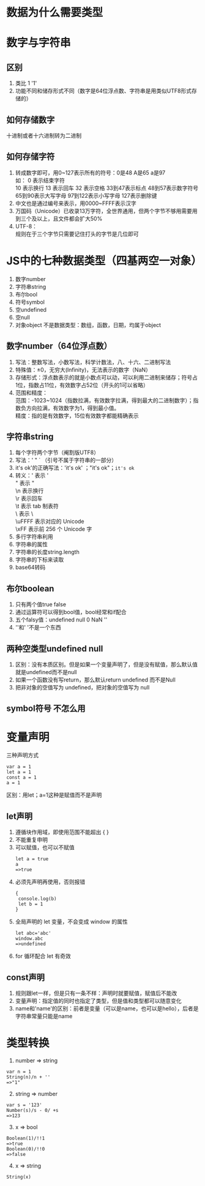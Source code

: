 # 数据为什么需要类型
# 数字与字符串
## 区别
1. 类比 1 '1'
2. 功能不同和储存形式不同（数字是64位浮点数、字符串是用类似UTF8形式存储的）
## 如何存储数字
十进制或者十六进制转为二进制
## 如何存储字符
1. 转成数字即可，用0~127表示所有的符号：0是48  A是65  a是97     
如： 0 表示结束字符    
    10 表示换行
    13 表示回车
    32 表示空格
    33到47表示标点
    48到57表示数字符号
    65到90表示大写字母
    97到122表示小写字母
    127表示删除键
2. 中文也是通过编号来表示，用0000~FFFF表示汉字
3. 万国码（Unicode）已收录13万字符，全世界通用，但两个字节不够用需要用到三个及以上，且文件都会扩大50%
4. UTF-8：      
    规则在于三个字节只需要记住打头的字节是几位即可
# JS中的七种数据类型（四基两空一对象）
1. 数字number   
2. 字符串string 
3. 布尔bool
4. 符号symbol
5. 空undefined
6. 空null
7. 对象object
不是数据类型：数组，函数，日期，均属于object
## 数字number（64位浮点数）
1. 写法：整数写法，小数写法，科学计数法，八、十六、二进制写法
2. 特殊值：±0，无穷大(Infinity)，无法表示的数字（NaN） 
3. 存储形式：浮点数表示的就是小数点可以动，可以利用二进制来储存；符号占1位，指数占11位，有效数字占52位（开头的1可以省略）
4. 范围和精度：     
    范围：-1023~1024（指数拉满，有效数字拉满，得到最大的二进制数字）；指数负方向拉满，有效数字为1，得到最小值。     
    精度：指的是有效数字，15位有效数字都能精确表示
## 字符串string
1. 每个字符两个字节（阉割版UTF8）
2. 写法：' " ` （引号不属于字符串的一部分）
3. it's ok'的正确写法：'it\'s ok' ；"it's ok"；`it's ok`
4. 转义：\' 表示 '      
  \" 表示 "        
  \n 表示换行      
  \r 表示回车      
  \t 表示 tab 制表符       
  \\ 表示 \        
  \uFFFF 表示对应的 Unicode        
  \xFF 表示前 256 个 Unicode 字        
5. 多行字符串利用` ` 
6. 字符串的属性
7. 字符串的长度string.length
8. 字符串的下标来读取
9. base64转码
## 布尔boolean
1. 只有两个值true false
2. 通过运算符可以得到bool值，bool经常和if配合
3. 五个falsy值：undefined null 0 NaN ''
4. ''和' '不是一个东西
## 两种空类型undefined null
1. 区别：没有本质区别。但是如果一个变量声明了，但是没有赋值，那么默认值就是undefined而不是null
2. 如果一个函数没有写return，那么默认return undefined 而不是Null
3. 把非对象的空值写为 undefined，把对象的空值写为 null
## symbol符号 不怎么用
# 变量声明
三种声明方式
```
var a = 1
let a = 1
const a = 1
a = 1
```
区别：用let；a=1这种是赋值而不是声明
## let声明
1. 遵循块作用域，即使用范围不能超出 { }     
2. 不能重复申明     
3. 可以赋值，也可以不赋值       
   ```
   let a = true
   a
   =>true
   ```
4. 必须先声明再使用，否则报错       
   ```
   {
    console.log(b)
    let b = 1
   }
5. 全局声明的 let 变量，不会变成 window 的属性      
    ```
    let abc='abc'
    window.abc
    =>undefined
    ```
6. for 循环配合 let 有奇效   
## const声明
1. 规则跟let一样，但是只有一条不样：声明时就要赋值，赋值后不能改
2. 变量声明：指定值的同时也指定了类型，但是值和类型都可以随意变化
3. name和'name'的区别：前者是变量（可以是name，也可以是hello），后者是字符串常量只能是name
# 类型转换
1. number => string
```
var n = 1
String(n)/n + ''
=>"1"
```
2. string => number
```
var s = '123' 
Number(s)/s - 0/ +s
=>123
```
3. x => bool
```
Boolean(1)/!!1
=>true
Boolean(0)/!!0
=>false
```
4. x => string
```
String(x)
```





